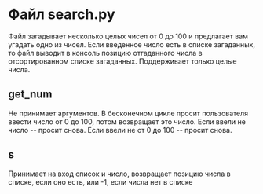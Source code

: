 # Файл search.py

Файл загадывает несколько целых чисел от 0 до 100 и предлагает вам угадать одно из чисел. Если введенное число есть в списке загаданных, то файл выводит в консоль позицию отгаданного числа в отсортированном списке загаданных. Поддерживает только целые числа. 

## get_num

Не принимает аргументов. В бесконечном цикле просит пользователя ввести число от 0 до 100, потом возвращает это число. Если ввели не число -- просит снова. Если ввели не от 0 до 100 -- просит снова. 

## s

Принимает на вход список и число, возвращает позицию числа в списке, если оно есть, или -1, если числа нет в списке
